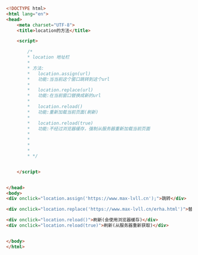 
<BlogInfo id="269" title="61.location的方法" author="白日梦想猿" pv=0 read_times=0 pre_cost_time="0分41秒" category="js学习" tag_list="['js学习']" create_time="2020.10.03 19:27:00" update_time="2021.01.30 17:39:29" />

```html
<!DOCTYPE html>
<html lang="en">
<head>
    <meta charset="UTF-8">
    <title>location的方法</title>

    <script>

        /*
        * location 地址栏
        *
        * 方法:
        *   location.assign(url)
        *   功能:当当前这个窗口跳转到这个url
        *
        *   location.replace(url)
        *   功能:在当前窗口替换成新的url
        *
        *   location.reload()
        *   功能:重新加载当前页面(刷新)
        *
        *   location.reload(true)
        *   功能:不经过浏览器缓存，强制从服务器重新加载当前页面
        *
        *
        *
        *
        * */


    </script>


</head>
<body>
<div onclick="location.assign('https://www.max-lvll.cn');">跳转</div>

<div onclick="location.replace('https://www.max-lvll.cn/erha.html')">替换(加载新的页面)</div>

<div onclick="location.reload()">刷新(会使用浏览器缓存)</div>
<div onclick="location.reload(true)">刷新(从服务器重新获取)</div>


</body>
</html>
```
